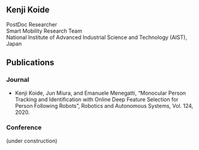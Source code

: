 ## Kenji Koide

PostDoc Researcher  
Smart Mobility Research Team  
National Institute of Advanced Industrial Science and Technology (AIST), Japan

## Publications
### Journal

- Kenji Koide, Jun Miura, and Emanuele Menegatti, “Monocular Person Tracking and Identification with Online Deep Feature Selection for Person Following Robots”, Robotics and Autonomous Systems, Vol. 124, 2020.

### Conference

(under construction)
